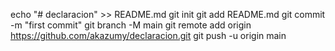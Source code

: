 echo "# declaracion" >> README.md
git init
git add README.md
git commit -m "first commit"
git branch -M main
git remote add origin https://github.com/akazumy/declaracion.git
git push -u origin main